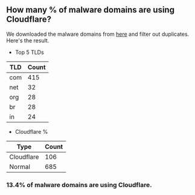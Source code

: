 ## How many % of malware domains are using Cloudflare?


We downloaded the malware domains from [here](https://urlhaus.abuse.ch) and filter out duplicates.
Here's the result.


[//]: # (start replacement)


- Top 5 TLDs

| TLD | Count |
| --- | --- |
| com | 415 |
| net | 32 |
| org | 28 |
| br | 28 |
| in | 24 |


- Cloudflare %

| Type | Count |
| --- | --- |
| Cloudflare | 106 |
| Normal | 685 |


### 13.4% of malware domains are using Cloudflare.